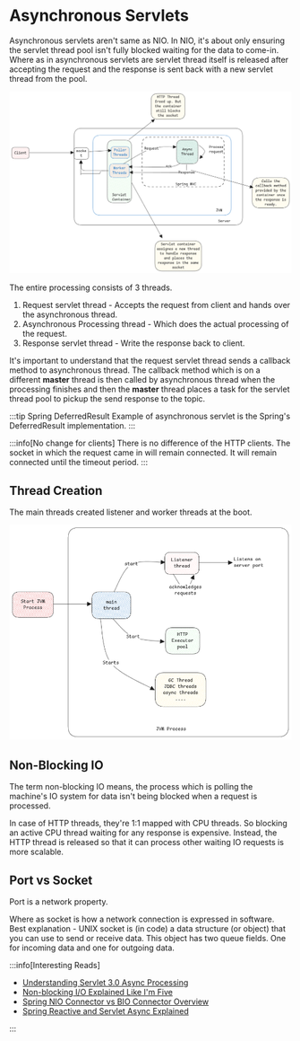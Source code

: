 # Asynchronous Servlets

Asynchronous servlets aren't same as NIO.
In NIO, it's about only ensuring the servlet thread pool isn't fully blocked waiting for the data to come-in.
Where as in asynchronous servlets are servlet thread itself is released after accepting the request
and the response is sent back with a new servlet thread from the pool.

![Asynchronous Servlets](../../static/img/async-http-servlets.excalidraw.png)

The entire processing consists of 3 threads.

1. Request servlet thread - Accepts the request from client and hands over the asynchronous thread.
2. Asynchronous Processing thread - Which does the actual processing of the request.
3. Response servlet thread - Write the response back to client.

It's important to understand that the request servlet thread sends a callback method to asynchronous thread.
The callback method which is on a different **master** thread is then called by asynchronous thread when the
processing finishes and then the **master** thread places a task for the servlet thread pool to pickup
the send response to the topic.

:::tip Spring DeferredResult
Example of asynchronous servlet is the Spring's DeferredResult implementation.
:::

:::info[No change for clients]
There is no difference of the HTTP clients. The socket in which the request came in will remain connected.
It will remain connected until the timeout period.
:::

## Thread Creation

The main threads created listener and worker threads at the boot.

![thread-creation](../../static/img/java-listener-thread.excalidraw.png)

## Non-Blocking IO

The term non-blocking IO means, the process which is polling the machine's IO system for data isn't
being blocked when a request is processed.

In case of HTTP threads, they're 1:1 mapped with CPU threads. So blocking an active CPU thread waiting for
any response is expensive. Instead, the HTTP thread is released so that it can process other waiting
IO requests is more scalable.

## Port vs Socket

Port is a network property.

Where as socket is how a network connection is expressed in software.
Best explanation - UNIX socket is (in code) a data structure (or object) that you can use to send or receive data.
This object has two queue fields. One for incoming data and one for outgoing data.

:::info[Interesting Reads]

- [Understanding Servlet 3.0 Async Processing](https://ijunc2.github.io/2018/02/01/seventh.html)
- [Non-blocking I/O Explained Like I'm Five](https://www.codecentric.de/wissens-hub/blog/explain-non-blocking-i-o-like-im-five)
- [Spring NIO Connector vs BIO Connector Overview](https://velog.io/@hyunjong96/Spring-NIO-Connector-BIO-Connector)
- [Spring Reactive and Servlet Async Explained](https://dzone.com/articles/understanding-spring-reactive-servlet-async)

:::
